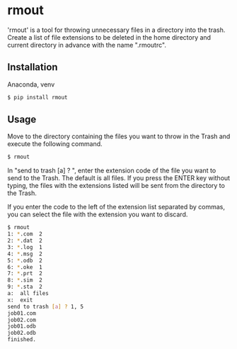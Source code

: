 # rmout

'rmout' is a tool for throwing unnecessary files in a directory into the trash.
Create a list of file extensions to be deleted in the home directory and current directory in advance with the name ".rmoutrc".


## Installation


Anaconda, venv

```sh
$ pip install rmout
```


## Usage

Move to the directory containing the files you want to throw in the Trash and execute the following command.

```sh
$ rmout
```

In "send to trash [a] ? ", enter the extension code of the file you want to send to the Trash. The default is all files. If you press the ENTER key without typing, the files with the extensions listed will be sent from the directory to the Trash.

If you enter the code to the left of the extension list separated by commas, you can select the file with the extension you want to discard.


```sh
$ rmout
1: *.com  2
2: *.dat  2
3: *.log  1
4: *.msg  2
5: *.odb  2
6: *.oke  1
7: *.prt  2
8: *.sim  2
9: *.sta  2
a:  all files
x:  exit
send to trash [a] ? 1, 5
job01.com
job02.com
job01.odb
job02.odb
finished.
```
